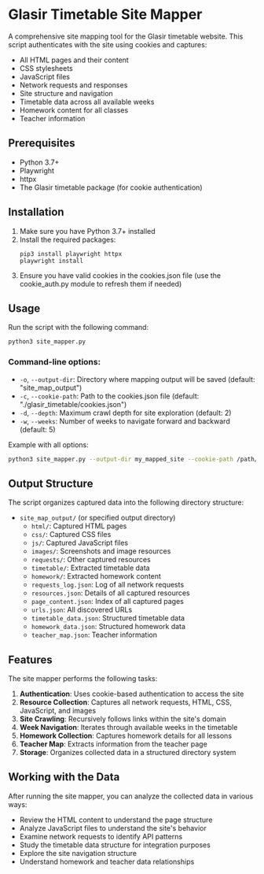 # Glasir Timetable Site Mapper

A comprehensive site mapping tool for the Glasir timetable website. This script authenticates with the site using cookies and captures:

- All HTML pages and their content
- CSS stylesheets
- JavaScript files 
- Network requests and responses
- Site structure and navigation
- Timetable data across all available weeks
- Homework content for all classes
- Teacher information

## Prerequisites

- Python 3.7+
- Playwright
- httpx
- The Glasir timetable package (for cookie authentication)

## Installation

1. Make sure you have Python 3.7+ installed
2. Install the required packages:
   ```
   pip3 install playwright httpx
   playwright install
   ```
3. Ensure you have valid cookies in the cookies.json file (use the cookie_auth.py module to refresh them if needed)

## Usage

Run the script with the following command:

```bash
python3 site_mapper.py
```

### Command-line options:

- `-o`, `--output-dir`: Directory where mapping output will be saved (default: "site_map_output")
- `-c`, `--cookie-path`: Path to the cookies.json file (default: "./glasir_timetable/cookies.json")
- `-d`, `--depth`: Maximum crawl depth for site exploration (default: 2)
- `-w`, `--weeks`: Number of weeks to navigate forward and backward (default: 5)

Example with all options:

```bash
python3 site_mapper.py --output-dir my_mapped_site --cookie-path /path/to/cookies.json --depth 3 --weeks 10
```

## Output Structure

The script organizes captured data into the following directory structure:

- `site_map_output/` (or specified output directory)
  - `html/`: Captured HTML pages
  - `css/`: Captured CSS files
  - `js/`: Captured JavaScript files
  - `images/`: Screenshots and image resources
  - `requests/`: Other captured resources
  - `timetable/`: Extracted timetable data
  - `homework/`: Extracted homework content
  - `requests_log.json`: Log of all network requests
  - `resources.json`: Details of all captured resources
  - `page_content.json`: Index of all captured pages
  - `urls.json`: All discovered URLs
  - `timetable_data.json`: Structured timetable data
  - `homework_data.json`: Structured homework data
  - `teacher_map.json`: Teacher information

## Features

The site mapper performs the following tasks:

1. **Authentication**: Uses cookie-based authentication to access the site
2. **Resource Collection**: Captures all network requests, HTML, CSS, JavaScript, and images
3. **Site Crawling**: Recursively follows links within the site's domain
4. **Week Navigation**: Iterates through available weeks in the timetable
5. **Homework Collection**: Captures homework details for all lessons
6. **Teacher Map**: Extracts information from the teacher page
7. **Storage**: Organizes collected data in a structured directory system

## Working with the Data

After running the site mapper, you can analyze the collected data in various ways:

- Review the HTML content to understand the page structure
- Analyze JavaScript files to understand the site's behavior
- Examine network requests to identify API patterns
- Study the timetable data structure for integration purposes
- Explore the site navigation structure
- Understand homework and teacher data relationships 